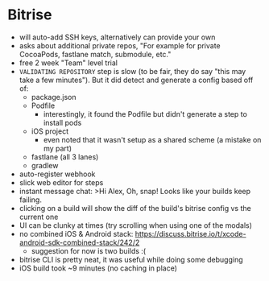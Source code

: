 # Bitrise

- will auto-add SSH keys, alternatively can provide your own
- asks about additional private repos, "For example for private CocoaPods, fastlane match, submodule, etc."
- free 2 week "Team" level trial
- `VALIDATING REPOSITORY` step is slow (to be fair, they do say "this may take a few minutes"). But it did detect and generate a config based off of:
   - package.json
   - Podfile
       - interestingly, it found the Podfile but didn't generate a step to install pods
   - iOS project
       - even noted that it wasn't setup as a shared scheme (a mistake on my part)
   - fastlane (all 3 lanes)
  - gradlew
- auto-register webhook
- slick web editor for steps
- instant message chat: >Hi Alex, Oh, snap! Looks like your builds keep failing.
- clicking on a build will show the diff of the build's bitrise config vs the current one
- UI can be clunky at times (try scrolling when using one of the modals)
- no combined iOS & Android stack: https://discuss.bitrise.io/t/xcode-android-sdk-combined-stack/242/2
    - suggestion for now is two builds :(
- bitrise CLI is pretty neat, it was useful while doing some debugging
- iOS build took ~9 minutes (no caching in place)
